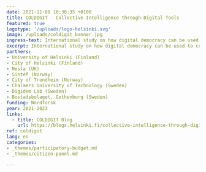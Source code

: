 ```yaml
---
date: 2021-11-09 10:38:35 +0100
title: COLDIGIT - Collective Intelligence through Digital Tools
featured: true
logotype: '/uploads/logo-helsinki.svg'
image: /uploads/coldigit_banner.jpg
ingress-text: International study on how digital democracy can be used to create collective intelligence.
excerpt: International study on how digital democracy can be used to create collective intelligence.
partners:
- University of Helsinki (Finland)
- City of Helsinki (Finland)
- Nesta (UK)
- Sintef (Norway)
- City of Trondheim (Norway)
- Chalmers University of Technology (Sweden)
- Digidem Lab (Sweden)
- Bostadsbolaget, Gothenburg (Sweden)
funding: Nordforsk
year: 2021-2023
links:
  - title: COLDIGIT Blog
    url: https://blogs.helsinki.fi/collective-intelligence-through-digital-tools-coldigit/
ref: coldigit
lang: en
categories:
- _themes/participatory-budget.md
- _themes/citizen-panel.md

---
```

